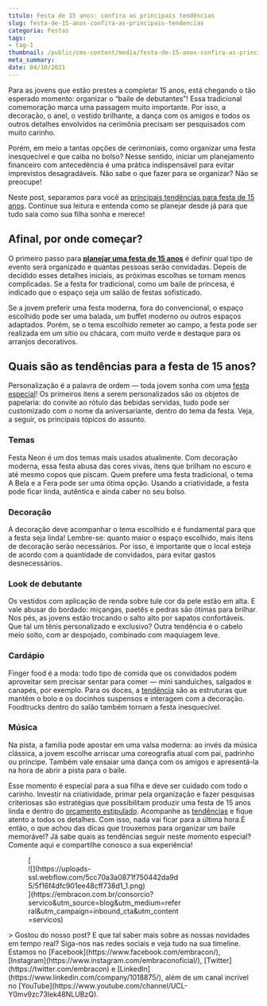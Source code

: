 ```yaml
---
titulo: Festa de 15 anos: confira as principais tendências
slug: festa-de-15-anos-confira-as-principais-tendencias
categoria: Festas
tags:
- tag-1
thumbnail: /public/cms-content/media/festa-de-15-anos-confira-as-principais-tendencias.jpg
meta_summary: 
date: 04/10/2021
---
```

Para as jovens que estão prestes a completar 15 anos, está chegando o tão esperado momento: organizar o “baile de debutantes”! Essa tradicional comemoração marca uma passagem muito importante. Por isso, a decoração, o anel, o vestido brilhante, a dança com os amigos e todos os outros detalhes envolvidos na cerimônia precisam ser pesquisados com muito carinho.

Porém, em meio a tantas opções de cerimoniais, como organizar uma festa inesquecível e que caiba no bolso? Nesse sentido, iniciar um planejamento financeiro com antecedência é uma prática indispensável para evitar imprevistos desagradáveis. Não sabe o que fazer para se organizar? Não se preocupe!

Neste post, separamos para você as [principais tendências para festa de 15 anos](https://www.embracon.com.br/blog/5-tendencias-de-decoracao-de-festa-de-quinze-anos). Continue sua leitura e entenda como se planejar desde já para que tudo saia como sua filha sonha e merece!

Afinal, por onde começar?
-------------------------

O primeiro passo para [**planejar uma festa de 15 anos**](https://www.embracon.com.br/blog/entenda-como-funciona-um-consorcio-para-festas) é definir qual tipo de evento será organizado e quantas pessoas serão convidadas. Depois de decidido esses detalhes iniciais, as próximas escolhas se tornam menos complicadas. Se a festa for tradicional, como um baile de princesa, é indicado que o espaço seja um salão de festas sofisticado.

Se a jovem preferir uma festa moderna, fora do convencional, o espaço escolhido pode ser uma balada, um buffet moderno ou outros espaços adaptados. Porém, se o tema escolhido remeter ao campo, a festa pode ser realizada em um sítio ou chácara, com muito verde e destaque para os arranjos decorativos.

Quais são as tendências para a festa de 15 anos?
------------------------------------------------

Personalização é a palavra de ordem — toda jovem sonha com uma [festa especial](https://www.embracon.com.br/blog/8-motivos-que-comprovam-que-consorcio-e-investimento)! Os primeiros itens a serem personalizados são os objetos de papelaria: do convite ao rótulo das bebidas servidas, tudo pode ser customizado com o nome da aniversariante, dentro do tema da festa. Veja, a seguir, os principais tópicos do assunto.

### Temas

Festa Neon é um dos temas mais usados atualmente. Com decoração moderna, essa festa abusa das cores vivas, itens que brilham no escuro e até mesmo copos que piscam. Quem prefere uma festa tradicional, o tema A Bela e a Fera pode ser uma ótima opção. Usando a criatividade, a festa pode ficar linda, autêntica e ainda caber no seu bolso.

### Decoração

A decoração deve acompanhar o tema escolhido e é fundamental para que a festa seja linda! Lembre-se: quanto maior o espaço escolhido, mais itens de decoração serão necessários. Por isso, é importante que o local esteja de acordo com a quantidade de convidados, para evitar gastos desnecessários.

### Look de debutante

Os vestidos com aplicação de renda sobre tule cor da pele estão em alta. E vale abusar do bordado: miçangas, paetês e pedras são ótimas para brilhar. Nos pés, as jovens estão trocando o salto alto por sapatos confortáveis. Que tal um tênis personalizado e exclusivo? Outra tendência é o cabelo meio solto, com ar despojado, combinado com maquiagem leve.

### Cardápio

Finger food é a moda: todo tipo de comida que os convidados podem aproveitar sem precisar sentar para comer — mini sanduíches, salgados e canapés, por exemplo. Para os doces, a [tendência](https://www.embracon.com.br/blog/5-tendencias-de-decoracao-de-festa-de-quinze-anos) são as estruturas que mantêm o bolo e os docinhos suspensos e interagem com a decoração. Foodtrucks dentro do salão também tornam a festa inesquecível.

### Música

Na pista, a família pode apostar em uma valsa moderna: ao invés da música clássica, a jovem escolhe arriscar uma coreografia atual com pai, padrinho ou príncipe. Também vale ensaiar uma dança com os amigos e apresentá-la na hora de abrir a pista para o baile.

Esse momento é especial para a sua filha e deve ser cuidado com todo o carinho. Investir na criatividade, primar pela organização e fazer pesquisas criteriosas são estratégias que possibilitam produzir uma festa de 15 anos linda e dentro do [orçamento estipulado](https://www.embracon.com.br/blog/entenda-como-funciona-um-consorcio-para-festas). Acompanhe as [tendências](https://www.embracon.com.br/blog/5-tendencias-de-decoracao-de-festa-de-quinze-anos) e fique atento a todos os detalhes. Com isso, nada vai ficar para a última hora.E então, o que achou das dicas que trouxemos para organizar um baile memorável? Já sabe quais as tendências seguir neste momento especial? Comente aqui e compartilhe conosco a sua experiência!

<figure class="w-richtext-figure-type-image w-richtext-align-center" style="max-width:310px">[<div>![](https://uploads-ssl.webflow.com/5cc70a3a0871f750442da9d5/5f16f4dfc901ee48cff738d1_1.png)</div>](https://embracon.com.br/consorcio?servico&utm_source=blog&utm_medium=referral&utm_campaign=inbound_cta&utm_content=servicos)</figure>> Gostou do nosso post? E que tal saber mais sobre as nossas novidades em tempo real? Siga-nos nas redes sociais e veja tudo na sua timeline. Estamos no [Facebook](https://www.facebook.com/embracon/), [Instagram](https://www.instagram.com/embraconoficial/), [Twitter](https://twitter.com/embracon) e [LinkedIn](https://www.linkedin.com/company/1018875/), além de um canal incrível no [YouTube](https://www.youtube.com/channel/UCL-Y0mv9zc73Iek48NLUBzQ).

